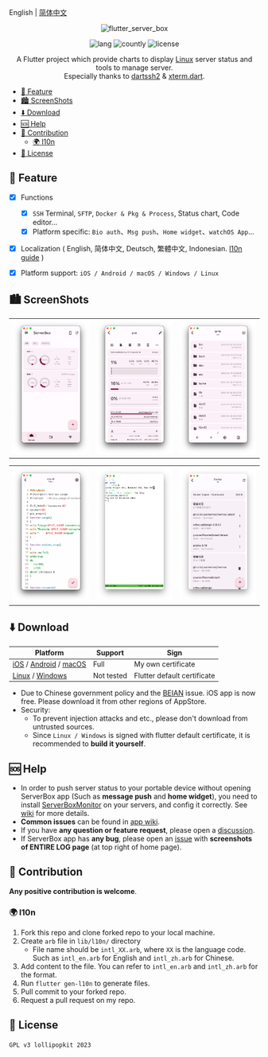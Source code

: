 English | [简体中文](README_zh.md)

<!-- Title-->
<p align="center">
  <img src="https://github.com/xiaochenthu/flutter_server_box/blob/main/android/app/src/main/ic_launcher-playstore.png" alt="flutter_server_box" width="320" height="320" />
</p>

<!-- Badges-->
<p align="center">
  <img alt="lang" src="https://img.shields.io/badge/lang-dart-pink">
  <img alt="countly" src="https://img.shields.io/badge/analysis-countly-pink">
  <img alt="license" src="https://img.shields.io/badge/license-GPLv3-pink">
</p>

<p align="center">
A Flutter project which provide charts to display <a href="../../issues/43">Linux</a> server status and tools to manage server.
<br>
Especially thanks to <a href="https://github.com/TerminalStudio/dartssh2">dartssh2</a> & <a href="https://github.com/TerminalStudio/xterm.dart">xterm.dart</a>.
</p>


- [🔖 Feature](#-feature)
- [🏙️ ScreenShots](#️-screenshots)
- [⬇️ Download](#️-download)
- [🆘 Help](#-help)
- [🧱 Contribution](#-contribution)
  - [🌍 l10n](#-l10n)
- [📝 License](#-license)


## 🔖 Feature
- [x] Functions
  - [x] `SSH` Terminal, `SFTP`, `Docker & Pkg & Process`, Status chart, Code editor...
  - [x] Platform specific: `Bio auth`、`Msg push`、`Home widget`、`watchOS App`...
- [x] Localization ( English, 简体中文, Deutsch, 繁體中文, Indonesian. [l10n guide](#l10n-guide) )
- [x] Platform support: `iOS / Android / macOS / Windows / Linux`


## 🏙️ ScreenShots
<table>
  <tr>
    <td>
	    <img width="277px" src="imgs/server.png">
    </td>
    <td>
	    <img width="277px" src="imgs/detail.png">
    </td>
    <td>
	    <img width="277px" src="imgs/sftp.png">
    </td>
  </tr>
</table>
<table>
  <tr>
    <td>
	    <img width="277px" src="imgs/editor.png">
    </td>
    <td>
	    <img width="277px" src="imgs/ssh.png">
    </td>
    <td>
	    <img width="277px" src="imgs/docker.png">
    </td>
  </tr>
</table>


## ⬇️ Download
Platform | Support | Sign
--- | --- | ---
[iOS](https://apps.apple.com/app/id1586449703) / [Android](https://res.lolli.tech/serverbox/latest.apk) / [macOS](https://apps.apple.com/app/id1586449703) | Full | My own certificate
[Linux](https://res.lolli.tech/serverbox/latest.AppImage) / [Windows](https://res.lolli.tech/serverbox/latest.win.zip) | Not tested | Flutter default certificate

- Due to Chinese government policy and the [BEIAN](https://github.com/lollipopkit/flutter_server_box/discussions/180) issue. iOS app is now free. Please download it from other regions of AppStore.
- Security:
  - To prevent injection attacks and etc., please don't download from untrusted sources.
  - Since `Linux / Windows` is signed with flutter default certificate, it is recommended to **build it yourself**.


## 🆘 Help
- In order to push  server status to your portable device without opening ServerBox app (Such as **message push** and **home widget**), you need to install [ServerBoxMonitor](https://github.com/lollipopkit/server_box_monitor) on your servers, and config it correctly. See [wiki](https://github.com/lollipopkit/server_box_monitor/wiki) for more details.
- **Common issues** can be found in [app wiki](https://github.com/lollipopkit/flutter_server_box/wiki).
- If you have **any question or feature request**, please open a [discussion](https://github.com/lollipopkit/flutter_server_box/discussions/new/choose).  
- If ServerBox app has **any bug**, please open an [issue](https://github.com/lollipopkit/flutter_server_box/issues/new) with **screenshots of ENTIRE LOG page** (at top right of home page). 


## 🧱 Contribution
**Any positive contribution is welcome**.

### 🌍 l10n
1. Fork this repo and clone forked repo to your local machine.
2. Create `arb` file in `lib/l10n/` directory
   - File name should be `intl_XX.arb`, where `XX` is the language code. Such as `intl_en.arb` for English and `intl_zh.arb` for Chinese.
3. Add content to the file. You can refer to `intl_en.arb` and `intl_zh.arb` for the format.
4. Run `flutter gen-l10n` to generate files.
5. Pull commit to your forked repo.
6. Request a pull request on my repo.


## 📝 License
`GPL v3 lollipopkit 2023`
